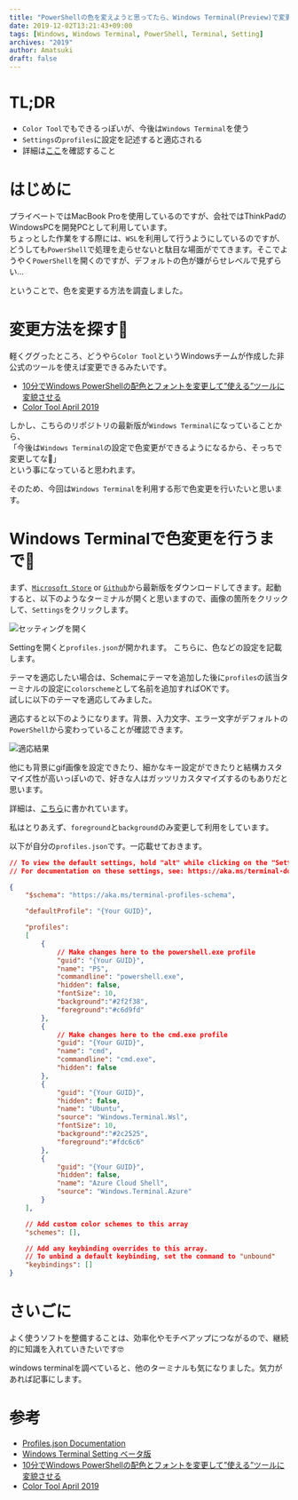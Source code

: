 ```yaml
---
title: "PowerShellの色を変えようと思ってたら、Windows Terminal(Preview)で変更してた"
date: 2019-12-02T13:21:43+09:00
tags: [Windows, Windows Terminal, PowerShell, Terminal, Setting]
archives: "2019"
author: Amatsuki
draft: false
---
```

# TL;DR
- `Color Tool`でもできるっぽいが、今後は`Windows Terminal`を使う
- `Settings`の`profiles`に設定を記述すると適応される
- 詳細は[ここ](https://github.com/microsoft/terminal/blob/master/doc/cascadia/SettingsSchema.md)を確認すること

# はじめに
プライベートではMacBook Proを使用しているのですが、会社ではThinkPadのWindowsPCを開発PCとして利用しています。  
ちょっとした作業をする際には、`WSL`を利用して行うようにしているのですが、どうしても`PowerShell`で処理を走らせないと駄目な場面がでてきます。そこでようやく`PowerShell`を開くのですが、デフォルトの色が嫌がらせレベルで見ずらい…  

ということで、色を変更する方法を調査しました。

# 変更方法を探す🔎
軽くググったところ、どうやら`Color Tool`というWindowsチームが作成した非公式のツールを使えば変更できるみたいです。

- [10分でWindows PowerShellの配色とフォントを変更して”使える”ツールに変貌させる](https://mimimopu.com/windows-powershell-color-font-change/)
- [Color Tool April 2019](https://github.com/microsoft/terminal/releases/tag/1904.29002)

しかし、こちらのリポジトリの最新版が`Windows Terminal`になっていることから、  
「今後は`Windows Terminal`の設定で色変更ができるようになるから、そっちで変更してな🤗」  
という事になっていると思われます。

そのため、今回は`Windows Terminal`を利用する形で色変更を行いたいと思います。

# Windows Terminalで色変更を行うまで🎨
まず、[`Microsoft Store`](https://www.microsoft.com/store/productId/9N0DX20HK701) or [`Github`](https://github.com/microsoft/terminal/releases/)から最新版をダウンロードしてきます。起動すると、以下のようなターミナルが開くと思いますので、画像の箇所をクリックして、`Settings`をクリックします。

![セッティングを開く](/resources/tried-to-change-powershell-color/1.png)

Settingを開くと`profiles.json`が開かれます。
こちらに、色などの設定を記載します。

テーマを適応したい場合は、Schemaにテーマを追加した後に`profiles`の該当ターミナルの設定に`colorscheme`として名前を追加すればOKです。  
試しに以下のテーマを適応してみました。

<script src="https://gist.github.com/t-eckert/9fd7c587c470e8312f07d8e65182644f.js"></script>

適応すると以下のようになります。背景、入力文字、エラー文字がデフォルトの`PowerShell`から変わっていることが確認できます。

![適応結果](/resources/tried-to-change-powershell-color/2.png)

他にも背景にgif画像を設定できたり、細かなキー設定ができたりと結構カスタマイズ性が高いっぽいので、好きな人はガッツリカスタマイズするのもありだと思います。

詳細は、[こちら](https://github.com/microsoft/terminal/blob/master/doc/cascadia/SettingsSchema.md#background-images-and-icons)に書かれています。

私はとりあえず、`foreground`と`background`のみ変更して利用をしています。

以下が自分の`profiles.json`です。一応載せておきます。

```json
// To view the default settings, hold "alt" while clicking on the "Settings" button.
// For documentation on these settings, see: https://aka.ms/terminal-documentation

{
    "$schema": "https://aka.ms/terminal-profiles-schema",

    "defaultProfile": "{Your GUID}",

    "profiles":
    [
        {
            // Make changes here to the powershell.exe profile
            "guid": "{Your GUID}",
            "name": "PS",
            "commandline": "powershell.exe",
            "hidden": false,
            "fontSize": 10,
            "background":"#2f2f38",
            "foreground":"#c6d9fd"
        },
        {
            // Make changes here to the cmd.exe profile
            "guid": "{Your GUID}",
            "name": "cmd",
            "commandline": "cmd.exe",
            "hidden": false
        },
        {
            "guid": "{Your GUID}",
            "hidden": false,
            "name": "Ubuntu",
            "source": "Windows.Terminal.Wsl",
            "fontSize": 10,
            "background":"#2c2525",
            "foreground":"#fdc6c6"
        },
        {
            "guid": "{Your GUID}",
            "hidden": false,
            "name": "Azure Cloud Shell",
            "source": "Windows.Terminal.Azure"
        }
    ],

    // Add custom color schemes to this array
    "schemes": [],

    // Add any keybinding overrides to this array.
    // To unbind a default keybinding, set the command to "unbound"
    "keybindings": []
}
```

# さいごに
よく使うソフトを整備することは、効率化やモチベアップにつながるので、継続的に知識を入れていきたいです🤓

windows terminalを調べていると、他のターミナルも気になりました。気力があれば記事にします。


# 参考
- [Profiles.json Documentation](https://github.com/microsoft/terminal/blob/master/doc/cascadia/SettingsSchema.md)
- [Windows Terminal Setting ベータ版](https://qiita.com/syui/items/3236495744a16d982464)
- [10分でWindows PowerShellの配色とフォントを変更して”使える”ツールに変貌させる](https://mimimopu.com/windows-powershell-color-font-change/)
- [Color Tool April 2019](https://github.com/microsoft/terminal/releases/tag/1904.29002)